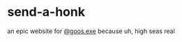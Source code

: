 # send-a-honk
an epic website for [@goos.exe](https://discord.com/users/725985503177867295) because uh, high seas real